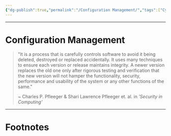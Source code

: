 ```yaml
---
{"dg-publish":true,"permalink":"/Configuration Management/","tags":["CyberSec"]}
---
```



---
# Configuration Management
> "It is a process that is carefully controls software to avoid it being deleted, destroyed or replaced accidentally. It uses many techniques to ensure each version or release maintains integrity. A newer version replaces the old one only after rigorous testing and verification that the new version will not hamper the functionality, security, performance and usability of the system or any other functions of the same."
> 
> ~ Charles P. Pfleeger & Shari Lawrence Pfleeger et. al. in *'Security in Computing'*



---
# Footnotes